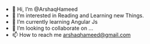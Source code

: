 - 👋 Hi, I’m @ArshaqHameed
- 👀 I’m interested in Reading and Learning new Things.
- 🌱 I’m currently learning Angular Js
- 💞️ I’m looking to collaborate on ...
- 📫 How to reach me arshaqhameed@gmail.com

<!---
ArshaqHameed/ArshaqHameed is a ✨ special ✨ repository because its `README.md` (this file) appears on your GitHub profile.
You can click the Preview link to take a look at your changes.
--->
